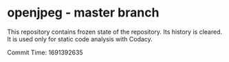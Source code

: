 # openjpeg - master branch

This repository contains frozen state of the repository.
Its history is cleared. It is used only for static code
analysis with Codacy.

Commit Time: 1691392635